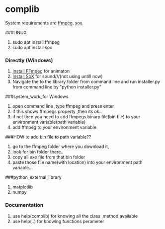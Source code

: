 # complib
System requirements are [ffmpeg](https://www.ffmpeg.org), [sox](http://sox.sourceforge.net).

###LINUX
1. sudo apt install ffmpeg
2. sudo apt install sox

### Directly (Windows)
1. [Install FFmpeg](https://www.wikihow.com/Install-FFmpeg-on-Windows) for animaton
2. [Install SoX](https://sourceforge.net/projects/sox/files/sox/) for sound///(not using untill now)
3. Navigate the to the library folder from command line and run installer.py from command line by "python installer.py"

###system_work_for Windows
1. open command line ,type ffmpeg and press enter
2. if this shows ffmpegs property ,then its ok..
3. if not then you need to add ffmpegs binary file(bin file) to your environment variable(path variable)
4. add ffmpeg to your environment variable

###HOW to add bin file to path variable??

1. go to the ffmpeg folder where you download it,
2. look for bin folder there..
3. copy all exe file from that bin folder
4. paste those file name(with location) into your environment path variable...

###python_external_library
1. matplotlib
2. numpy 

### Documentation
1. use help(complib) for knowing all the class ,method available
2. use help(<module>.<class>.<function>) for knowing functions perameter

